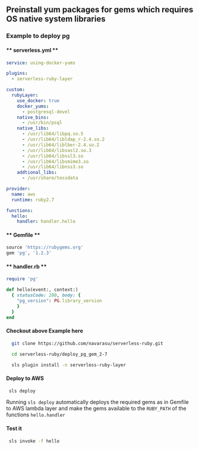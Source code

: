 <!-- # Customization -->

##  Preinstall yum packages for gems which requires OS native system libraries

### Example to deploy pg

<!-- tabs:start -->

#### ** serverless.yml **

```yml
service: using-docker-yums

plugins:
  - serverless-ruby-layer

custom:
  rubyLayer:
    use_docker: true
    docker_yums:
      - postgresql-devel
    native_bins:
      - /usr/bin/psql
    native_libs:
      - /usr/lib64/libpq.so.5
      - /usr/lib64/libldap_r-2.4.so.2
      - /usr/lib64/liblber-2.4.so.2
      - /usr/lib64/libsasl2.so.3
      - /usr/lib64/libssl3.so
      - /usr/lib64/libsmime3.so
      - /usr/lib64/libnss3.so
    addtional_libs:
      - /usr/share/tessdata

provider:
  name: aws
  runtime: ruby2.7

functions:
  hello:
    handler: handler.hello
  ```

#### ** Gemfile **

```ruby
source 'https://rubygems.org'
gem 'pg', '1.2.3'
```

#### ** handler.rb **

```ruby
require 'pg'

def hello(event:, context:)
  { statusCode: 200, body: {
    "pg_version": PG.library_version
    }
  }
end

```

<!-- tabs:end -->

#### Checkout above Example here


```bash
  git clone https://github.com/navarasu/serverless-ruby.git
```

```bash
  cd serverless-ruby/deploy_pg_gem_2-7

  sls plugin install -n serverless-ruby-layer

```


#### Deploy to AWS

```bash
 sls deploy
```

Running `sls deploy` automatically deploys the required gems as in Gemfile to AWS lambda layer and make the gems available to the `RUBY_PATH` of the functions `hello.handler`


#### Test it

```bash
 sls invoke -f hello
```
